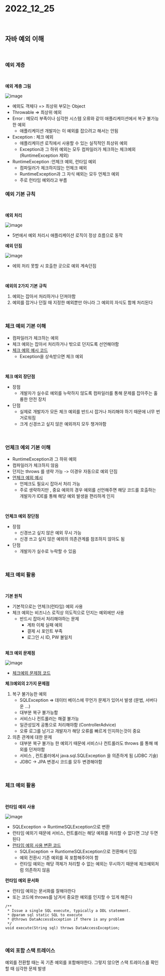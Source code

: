 # 2022_12_25

</br>

## 자바 예외 이해

</br>

### <b>예외 계층</b>

</br>

<b>예외 계층 그림</b>

![image](https://user-images.githubusercontent.com/96561194/209470966-a4adbed3-8af2-45cc-9fb2-30656948a9a7.png)

-   예외도 객체다 => 최상위 부모는 Object
-   Throwable => 최상위 예외
-   Error : 메모리 부족이나 심각한 시스템 오류와 같이 애플리케이션에서 복구 불가능한 예외
    -   애플리케이션 개발자는 이 예외를 잡으려고 해서는 안됨
-   Exception : 체크 예외
    -   애플리케이션 로직에서 사용할 수 있는 실직적인 최상위 예외
    -   Exception과 그 하위 예외는 모두 컴파일러가 체크하는 체크예외 (RuntimeException 제외)
-   RuntimeException :언체크 예외, 런타임 예외
    -   컴파일러가 체크하지않는 언체크 예외
    -   RuntimeException과 그 자식 예외는 모두 언체크 예외
    -   주로 런타임 예외라고 부름

</b>

### <b>예외 기본 규칙</b>

</br>

<b>예외 처리</b>

![image](https://user-images.githubusercontent.com/96561194/209471641-d391a521-d832-4236-a597-d0f59d9adf1e.png)

-   5번에서 예외 처리시 애플리케이션 로직이 정상 흐름으로 동작

<b>예외 던짐</b>

![image](https://user-images.githubusercontent.com/96561194/209471667-3cc3b3be-e8ab-48cf-895d-5e5589b97446.png)

-   에외 처리 못할 시 호출한 곳으로 예외 계속던짐

</br>

<b>예외의 2가지 기본 규칙</b>

1. 예외는 잡아서 처리하거나 던져야함
2. 예외를 잡거나 던질 때 지정한 예외뿐만 아니라 그 예외의 자식도 함께 처리된다

</br>

### <b>체크 예외 기본 이해</b>

-   컴파일러가 체크하는 예외
-   체크 예외는 잡아서 처리하거나 밖으로 던지도록 선언해야함
-   [체크 예외 예시 코드](./code/CheckedTest.java)
    -   Exception을 상속받으면 체크 예외

</br>

<b>체크 예외 장단점</b>

-   장점
    -   개발자가 실수로 예외를 누락하지 않도록 컴파일러를 통해 문제를 잡아주는 훌륭한 안전 장치
-   단점
    -   실제로 개발자가 모든 체크 예외를 반드시 잡거나 처리해야 하기 때문에 너무 번거로워짐
    -   크게 신경쓰고 싶지 않은 예외까지 모두 챙겨야함

</br>

### <b>언체크 예외 기본 이해</b>

-   RuntimeException과 그 하위 예외
-   컴파일러가 체크하지 않음
-   던지는 throws 를 생략 가능 -> 이경우 자동으로 예외 던짐
-   [언체크 예외 예시](./code/UncheckedTest.java)
    -   언체크도 필요시 잡아서 처리 가능
    -   주로 생략하지만 , 중요 예외의 경우 예외를 선언해주면 해당 코드를 호출하는 개발자가 IDE를 통해 해당 예외 발생을 편리하게 인지

</br>

<b>언체크 예외 장단점</b>

-   장점
    -   신경쓰고 싶지 않은 예외 무시 가능
    -   신경 쓰고 싶지 않은 예외의 의존관계를 참조하지 않아도 됨
-   단점
    -   개발자가 실수로 누락할 수 있음

</br>

### <b>체크 예외 활용</b>

</br>

<b>기본 원칙</b>

-   기본적으로는 언체크(런타임) 예외 사용
-   체크 예외는 비즈니스 로직상 의도적으로 던지는 예외에만 사용
    -   반드시 잡아서 처리해야하는 문제
        -   계좌 이체 실패 예외
        -   결제 시 포인트 부족
        -   로그인 시 ID, PW 불일치

</br>
<b>체크 예외 문제점</b>

![image](https://user-images.githubusercontent.com/96561194/209588182-72a4b6bf-e66f-4859-bdce-41027dd24599.png)

-   [체크예외 문제점 코드](./code/CheckedAppTest.java)

<b>체크예외의 2가지 문제점</b>

1.  복구 불가능한 예외
    -   SQLException => 데이터 베이스에 무언가 문제가 있어서 발생 (문법, 서버다운 ...)
    -   대부분 복구 불가능함
    -   서비스나 컨트롤러는 해결 불가능
    -   일관성있게 공통으로 처리해야함 (ControllerAdvice)
    -   오류 로그를 남기고 개발자가 해당 오류를 빠르게 인지하는것이 중요
2.  의존 관계에 대한 문제
    -   대부분 복구 불가능 한 예외기 때문에 서비스나 컨트롤러도 throws 를 통해 예외를 던져야함
    -   서비스 , 컨트롤러에서 java.sql.SQLException 을 의존하게 됨 (JDBC 기술)
    -   JDBC -> JPA 변경시 코드를 모두 변경해야함

</br>

### <b>체크 예외 활용</b>

</br>

<b>런타임 예외 사용</b>

![image](https://user-images.githubusercontent.com/96561194/209588325-a27dbdbe-97cf-42e5-ae7f-836379b73131.png)

-   SQLException -> RuntimeSQLException으로 변환
-   런타임 예외기 때문에 서비스, 컨트롤러는 해당 예외를 처리할 수 없다면 그냥 두면 된다
-   [런타임 예외 사용 변환 코드](./code/UncheckedAppTest.java)
    -   SQLException -> RuntiomeSQLException으로 전환해서 던짐
    -   예외 전환시 기존 예외를 꼭 포함해주어야 함
    -   런타임 예외는 해당 객체가 처리할 수 없는 예외는 무시하기 때문에 체크예외처럼 의존하지 않음

<b>런타임 예외 문서화</b>

-   런타임 예외는 문서화를 잘해야한다
-   또는 코드에 throws를 남겨서 중요한 예외를 인지할 수 있게 해준다

```
/**
 * Issue a single SQL execute, typically a DDL statement.
 * @param sql static SQL to execute
 * @throws DataAccessException if there is any problem
 */
void execute(String sql) throws DataAccessException;
```

</br>

### <b>예외 포함 스택 트레이스</b>

예외를 전환할 때는 꼭 기존 예외를 포함해야한다. 그렇지 않으면 스택 트레이스를 확인할 때 심각한 문제 발생
